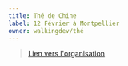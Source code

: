 ```yaml
---
title: Thé de Chine
label: 12 Février à Montpellier
owner: walkingdev/thé
---
```


> [Lien vers l'organisation](http://the.oisiflorus.com)
